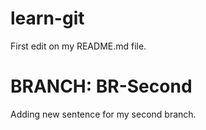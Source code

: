 # learn-git
First edit on my README.md file.

# BRANCH: BR-Second
Adding new sentence for my second branch.
